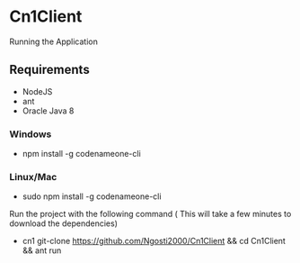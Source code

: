 # Cn1Client
Running the Application  
## Requirements
- NodeJS
- ant
- Oracle Java 8  
### Windows
- npm install -g codenameone-cli
### Linux/Mac  
- sudo npm install -g codenameone-cli

Run the project with the following command  ( This will take a few minutes to download the dependencies)
- cn1 git-clone https://github.com/Ngosti2000/Cn1Client && cd Cn1Client && ant run
